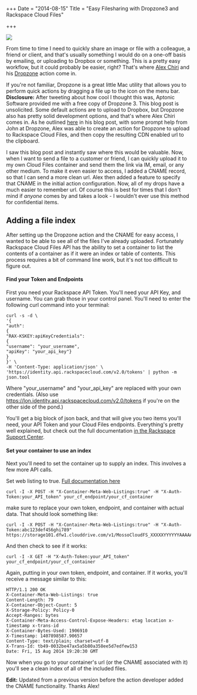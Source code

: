 +++
Date = "2014-08-15"
Title = "Easy Filesharing with Dropzone3 and Rackspace Cloud Files"

+++

<img class="img-responsive" src="http://drops.albush.com/andtherewasmuchrejoicing.gif">

From time to time I need to quickly share an image or file with a colleague, a friend or client, and that's usually something I would do on a one-off basis by emailing, or uploading to Dropbox or something. This is a pretty easy workflow, but it could probably be easier, right? That's where [Alex Chiri][1] and his [Dropzone][2] action come in.

If you're not familiar, Dropzone is a great little Mac utility that allows you to perform quick actions by dragging a file up to the icon on the menu bar. **Disclosure:** After tweeting about how cool I thought this was, Aptonic Software provided me with a free copy of Dropzone 3. This blog post is unsolicited. Some default actions are to upload to Dropbox, but Dropzone also has pretty solid development options, and that's where Alex Chiri comes in. As he outlined [here][3] in his blog post, with some prompt help from John at Dropzone, Alex was able to create an action for Dropzone to upload to Rackspace Cloud Files, and then copy the resulting CDN enabled url to the clipboard.

I saw this blog post and instantly saw where this would be valuable. Now, when I want to send a file to a customer or friend, I can quickly upload it to my own Cloud Files container and send them the link via IM, email, or any other medium. To make it even easier to access, I added a CNAME record, so that I can send a more clean url. Alex then added a feature to specify that CNAME in the initial action configuration. Now, all of my drops have a much easier to remember url. Of course this is best for times that I don't mind if _anyone_ comes by and takes a look - I wouldn't ever use this method for confidential items.

## Adding a file index

After setting up the Dropzone action and the CNAME for easy access, I wanted to be able to see all of the files I've already uploaded. Fortunately Rackspace Cloud Files API has the ability to set a container to list the contents of a container as if it were an index or table of contents. This process requires a bit of command line work, but it's not too difficult to figure out.

#### Find your Token and Endpoints

First you need your Rackspace API Token. You'll need your API Key, and username. You can grab those in your control panel. You'll need to enter the following curl command into your terminal:

	curl -s -d \
	'{
	"auth":
	{
	"RAX-KSKEY:apiKeyCredentials":
	{
	"username": "your_username",
	"apiKey": "your_api_key"}
	}
	}' \
	-H 'Content-Type: application/json' \
	'https://identity.api.rackspacecloud.com/v2.0/tokens' | python -m json.tool

Where "your_username" and "your_api_key" are replaced with your own credentials. (Also use https://lon.identity.api.rackspacecloud.com/v2.0/tokens if you're on the other side of the pond.)

You'll get a big block of json back, and that will give you two items you'll need, your API Token and your Cloud Files endpoints. Everything's pretty well explained, but check out the full documentation [in the Rackspace Support Center][4].

#### Set your container to use an index

Next you'll need to set the container up to supply an index. This involves a few more API calls.

Set web listing to true. [Full documentation here][5]

	curl -I -X POST -H "X-Container-Meta-Web-Listings:true" -H "X-Auth-Token:your_API_token" your_cf_endpoint/your_cf_container

make sure to replace your own token, endpoint, and container with actual data. That should look something like:

	curl -I -X POST -H "X-Container-Meta-Web-Listings:true" -H "X-Auth-Token:abc123def456ghi789" https://storage101.dfw1.clouddrive.com/v1/MossoCloudFS_XXXXXYYYYYYAAAAABBBBCCCCCC/shares
And then check to see if it works:

	curl -I -X GET -H "X-Auth-Token:your_API_token" your_cf_endpoint/your_cf_container

Again, putting in your own token, endpoint, and container. If it works, you'll receive a message similar to this:

	HTTP/1.1 200 OK
	X-Container-Meta-Web-Listings: true
	Content-Length: 79
	X-Container-Object-Count: 5
	X-Storage-Policy: Policy-0
	Accept-Ranges: bytes
	X-Container-Meta-Access-Control-Expose-Headers: etag location x-timestamp x-trans-id
	X-Container-Bytes-Used: 1906910
	X-Timestamp: 1407898587.90657
	Content-Type: text/plain; charset=utf-8
	X-Trans-Id: tb49-0032be47ax5a5b80a358ee5d7edfew153
	Date: Fri, 15 Aug 2014 19:20:30 GMT

Now when you go to your container's url (or the CNAME associated with it) you'll see a clean index of all of the included files.

**Edit:** Updated from a previous version before the action developer added the CNAME functionality. Thanks Alex!

[1]: //www.alexchiri.com/
[2]: https://aptonic.com/dropzone3/
[3]: //www.alexchiri.com/rackspace-cloud-files-action-for-dropzone-3/
[4]: //docs.rackspace.com/loadbalancers/api/v1.0/clb-getting-started/content/Generating_Auth_Token.html
[5]: //docs.rackspace.com/files/api/v1/cf-devguide/content/Create_Static_Website-dle4000.html
